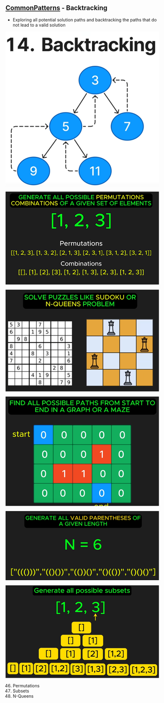 ## [CommonPatterns](./CommonPatterns.md) - Backtracking
- Exploring all potential solution paths and backtracking the paths that do not lead to a valid solution

![image](../imgs/backtracking-0.png)

![image](../imgs/backtracking-1.png)

![image](../imgs/backtracking-2.png)

![image](../imgs/backtracking-3.png)

![image](../imgs/backtracking-4.png)

![image](../imgs/backtracking-5.png)

46. Permutations
78. Subsets
51. N-Queens
